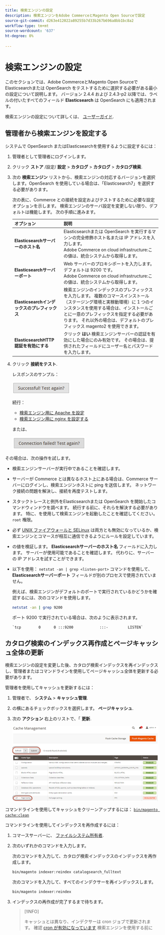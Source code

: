```yaml
---
title: 検索エンジンの設定
description: 検索エンジンをAdobe CommerceとMagento Open Sourceで設定
source-git-commit: d263e412022a89255b7d33b267b696a8bb1bc8a2
workflow-type: tm+mt
source-wordcount: '637'
ht-degree: 0%

---
```



# 検索エンジンの設定

このセクションでは、Adobe CommerceとMagento Open SourceでElasticsearchまたは OpenSearch をテストするために選択する必要がある最小の設定について説明します。 バージョン 2.4.4 および 2.4.3-p2 以降では、ラベルの付いたすべてのフィールド **Elasticsearch** は OpenSearch にも適用されます。

検索エンジンの設定について詳しくは、 [ユーザーガイド](https://docs.magento.com/user-guide/catalog/search-elasticsearch.html).

## 管理者から検索エンジンを設定する

システムで OpenSearch またはElasticsearchを使用するように設定するには：

1. 管理者として管理者にログインします。
1. クリック **ストア** /設定/ **設定** > **カタログ** > **カタログ** > **カタログ検索**.
1. 次の **検索エンジン** リストから、検索エンジンの対応するバージョンを選択します。OpenSearch を使用している場合は、「Elasticsearch7」を選択する必要があります。

   次の表に、Commerce との接続を設定およびテストするために必要な設定オプションを示します。
検索エンジンのサーバ設定を変更しない限り、デフォルトは機能します。 次の手順に進みます。

   | オプション | 説明 |
   |--- |--- |
   | **Elasticsearchサーバーのホスト名** | Elasticsearchまたは OpenSearch を実行するマシンの完全修飾ホスト名または IP アドレスを入力します。<br>Adobe Commerce on cloud infrastructure:この値は、統合システムから取得します。 |
   | **Elasticsearchサーバーポート** | Web サーバーのプロキシポートを入力します。 デフォルトは 9200 です。<br>Adobe Commerce on cloud infrastructure:この値は、統合システムから取得します。 |
   | **Elasticsearchインデックスのプレフィックス** | 検索エンジンのインデックスのプレフィックスを入力します。 複数のコマースインストール（ステージング環境と実稼動環境）に 1 つのインスタンスを使用する場合は、インストールごとに一意のプレフィックスを指定する必要があります。 それ以外の場合は、デフォルトのプレフィックス magento2 を使用できます。 |
   | **ElasticsearchHTTP 認証を有効にする** | クリック **はい** 検索エンジンサーバーの認証を有効にした場合にのみ有効です。 その場合は、提供されたフィールドにユーザー名とパスワードを入力します。 |

1. クリック **接続をテスト**.

   レスポンスのサンプル：

   ![成功](../../assets/configuration/elastic_test-success.png)

   続行：

   - [検索エンジン用に Apache を設定](../../installation/prerequisites/search-engine/configure-apache.md)
   - [検索エンジン用に nginx を設定する](../../installation/prerequisites/search-engine/configure-nginx.md)

   または、

   ![失敗](../../assets/configuration/elastic_test-fail.png)

その場合は、次の操作を試します。

- 検索エンジンサーバーが実行中であることを確認します。
- サーバーが Commerce とは異なるホスト上にある場合は、Commerce サーバーにログインし、検索エンジンホストに ping を送信します。 ネットワーク接続の問題を解決し、接続を再度テストします。
- スタックトレースと例外をElasticsearchまたは OpenSearch を開始したコマンドウィンドウを調べます。 続行する前に、それらを解決する必要があります。 特に、を使用して検索エンジンを起動したことを確認してください。 `root` 権限。
- 必ず [UNIX ファイアウォールと SELinux](../../installation/prerequisites/search-engine/overview.md#firewall-and-selinux) は両方とも無効になっているか、検索エンジンとコマースが相互に通信できるようにルールを設定しています。
- の値を検証します。 **Elasticsearchサーバーのホスト名** フィールドに入力します。 サーバーが使用可能であることを確認します。 代わりに、サーバーの IP アドレスを試すことができます。
- 以下を使用： `netstat -an | grep <listen-port>` コマンドを使用して、 **Elasticsearchサーバーポート** フィールドが別のプロセスで使用されていません。

   例えば、検索エンジンがデフォルトのポートで実行されているかどうかを確認するには、次のコマンドを使用します。

   ```bash
   netstat -an | grep 9200
   ```

   ポート 9200 で実行されている場合は、次のように表示されます。

   ```terminal
   `tcp        0      0 :::9200            :::-         LISTEN`
   ```

## カタログ検索のインデックス再作成とページキャッシュ全体の更新

検索エンジンの設定を変更した後、カタログ検索インデックスを再インデックスし、管理者またはコマンドラインを使用してページキャッシュ全体を更新する必要があります。

管理者を使用してキャッシュを更新するには：

1. 管理者で、 **システム** > **キャッシュ管理**.
1. の横にあるチェックボックスを選択します。 **ページキャッシュ**.
1. 次の **アクション** 右上のリストで、「 **更新**.

   ![キャッシュ管理](../../assets/configuration/refresh-cache.png)

コマンドラインを使用してキャッシュをクリーンアップするには： [`bin/magento cache:clean`](../cli/manage-cache.md#clean-and-flush-cache-types)

コマンドラインを使用してインデックスを再作成するには：

1. コマースサーバーに、 [ファイルシステム所有者](../../installation/prerequisites/file-system/overview.md).
1. 次のいずれかのコマンドを入力します。

   次のコマンドを入力して、カタログ検索インデックスのインデックスを再作成します。

   ```bash
   bin/magento indexer:reindex catalogsearch_fulltext
   ```

   次のコマンドを入力して、すべてのインデクサーを再インデックスします。

   ```bash
   bin/magento indexer:reindex
   ```

1. インデックスの再作成が完了するまで待ちます。

   >[!INFO]
   >
   >キャッシュとは異なり、インデクサーは cron ジョブで更新されます。 確認 [cron が有効になっています](../cli/configure-cron-jobs.md) 検索エンジンを使用する前に


